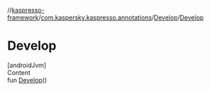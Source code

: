 //[kaspresso-framework](../../index.md)/[com.kaspersky.kaspresso.annotations](../index.md)/[Develop](index.md)/[Develop](-develop.md)



# Develop  
[androidJvm]  
Content  
fun [Develop](-develop.md)()  



